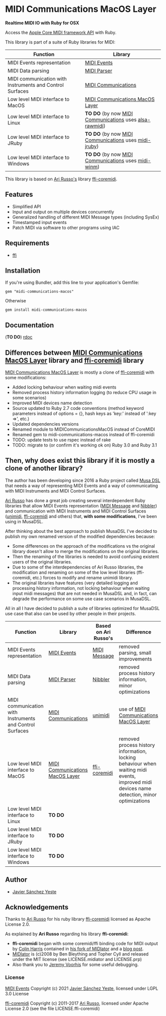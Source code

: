 # MIDI Communications MacOS Layer

**Realtime MIDI IO with Ruby for OSX**

Access the [Apple Core MIDI framework API](https://developer.apple.com/library/mac/#documentation/MusicAudio/Reference/CACoreMIDIRef/MIDIServices/) with Ruby.

This library is part of a suite of Ruby libraries for MIDI:

| Function | Library |
| --- | --- |
| MIDI Events representation | [MIDI Events](https://github.com/javier-sy/midi-events) |
| MIDI Data parsing | [MIDI Parser](https://github.com/javier-sy/midi-parser) |
| MIDI communication with Instruments and Control Surfaces | [MIDI Communications](https://github.com/javier-sy/midi-communications) |
| Low level MIDI interface to MacOS | [MIDI Communications MacOS Layer](https://github.com/javier-sy/midi-communications-macos) |
| Low level MIDI interface to Linux | **TO DO** (by now [MIDI Communications](https://github.com/javier-sy/midi-communications) uses [alsa-rawmidi](http://github.com/arirusso/alsa-rawmidi)) | 
| Low level MIDI interface to JRuby | **TO DO** (by now [MIDI Communications](https://github.com/javier-sy/midi-communications) uses [midi-jruby](http://github.com/arirusso/midi-jruby))| 
| Low level MIDI interface to Windows | **TO DO** (by now [MIDI Communications](https://github.com/javier-sy/midi-communications) uses [midi-winm](http://github.com/arirusso/midi-winmm)) | 

This library is based on [Ari Russo's](http://github.com/arirusso) library [ffi-coremidi](https://github.com/arirusso/ffi-coremidi).

## Features

* Simplified API
* Input and output on multiple devices concurrently
* Generalized handling of different MIDI Message types (including SysEx)
* Timestamped input events
* Patch MIDI via software to other programs using IAC

## Requirements

* [ffi](http://github.com/ffi/ffi)

## Installation

If you're using Bundler, add this line to your application's Gemfile:

`gem "midi-communications-macos"`

Otherwise

`gem install midi-communications-macos`

## Documentation

(**TO DO**) [rdoc](http://rubydoc.info/github/javier-sy/midi-communications-macos)

## Differences between [MIDI Communications MacOS Layer](https://github.com/javier-sy/midi-communications-macos) library and [ffi-coremidi](https://github.com/arirusso/ffi-coremidi) library

[MIDI Communications MacOS Layer](https://github.com/javier-sy/midi-communications-macos) is mostly a clone of [ffi-coremidi](https://github.com/arirusso/ffi-coremidi) with some modifications:
* Added locking behaviour when waiting midi events
* Removed process history information logging (to reduce CPU usage in some scenarios)
* Improved MIDI devices name detection
* Source updated to Ruby 2.7 code conventions (method keyword parameters instead of options = {}, hash keys as 'key:' instead of ':key =>', etc.)
* Updated dependencies versions
* Renamed module to MIDICommunicationsMacOS instead of CoreMIDI
* Renamed gem to midi-communications-macos instead of ffi-coremidi
* TODO: update tests to use rspec instead of rake
* TODO: migrate to (or confirm it's working ok on) Ruby 3.0 and Ruby 3.1

## Then, why does exist this library if it is mostly a clone of another library?

The author has been developing since 2016 a Ruby project called
[Musa DSL](https://github.com/javier-sy/musa-dsl) that needs a way
of representing MIDI Events and a way of communicating with
MIDI Instruments and MIDI Control Surfaces.

[Ari Russo](https://github.com/arirusso) has done a great job creating
several interdependent Ruby libraries that allow
MIDI Events representation ([MIDI Message](https://github.com/arirusso/midi-message)
and [Nibbler](https://github.com/arirusso/nibbler))
and communication with MIDI Instruments and MIDI Control Surfaces
([unimidi](https://github.com/arirusso/unimidi),
[ffi-coremidi](https://github.com/arirusso/ffi-coremidi) and others)
that, **with some modifications**, I've been using in MusaDSL.

After thinking about the best approach to publish MusaDSL
I've decided to publish my own renamed version of the modified dependencies because:

* Some differences on the approach of the modifications vs the original library doesn't allow to merge the modifications on the original libraries.
* Then the renaming of the libraries is needed to avoid confusing existent users of the original libraries.
* Due to some of the interdependencies of Ari Russo libraries,
  the modification and renaming on some of the low level libraries (ffi-coremidi, etc.)
  forces to modify and rename unimidi library.
* The original libraries have features
  (very detailed logging and processing history information, not locking behaviour when waiting input midi messages)
  that are not needed in MusaDSL and, in fact,
  can degrade the performance on some use case scenarios in MusaDSL.

All in all I have decided to publish a suite of libraries optimized for MusaDSL use case that also can be used by other people in their projects.

| Function | Library | Based on Ari Russo's| Difference |
| --- | --- | --- | --- |
| MIDI Events representation | [MIDI Events](https://github.com/javier-sy/midi-events) | [MIDI Message](https://github.com/arirusso/midi-message) | removed parsing, small improvements |
| MIDI Data parsing | [MIDI Parser](https://github.com/javier-sy/midi-parser) | [Nibbler](https://github.com/arirusso/nibbler) | removed process history information, minor optimizations |
| MIDI communication with Instruments and Control Surfaces | [MIDI Communications](https://github.com/javier-sy/midi-communications) | [unimidi](https://github.com/arirusso/unimidi) | use of [MIDI Communications MacOS Layer](https://github.com/javier-sy/midi-communications-macos)
| Low level MIDI interface to MacOS | [MIDI Communications MacOS Layer](https://github.com/javier-sy/midi-communications-macos) | [ffi-coremidi](https://github.com/arirusso/ffi-coremidi) | removed process history information, locking behaviour when waiting midi events, improved midi devices name detection, minor optimizations |
| Low level MIDI interface to Linux | **TO DO** | | |
| Low level MIDI interface to JRuby | **TO DO** | | |
| Low level MIDI interface to Windows | **TO DO** | | |

## Author

* [Javier Sánchez Yeste](https://github.com/javier-sy)

## Acknowledgements

Thanks to [Ari Russo](http://github.com/arirusso) for his ruby library [ffi-coremidi](https://github.com/arirusso/ffi-coremidi) licensed as Apache License 2.0.

As explained by **Ari Russo** regarding his library **ffi-coremidi**:
* **ffi-coremidi** began with some coremidi/ffi binding code for MIDI output by [Colin Harris](http://github.com/aberant) contained in [his fork of MIDIator](http://github.com/aberant/midiator) and a [blog post](http://aberant.tumblr.com/post/694878119/sending-midi-sysex-with-core-midi-and-ruby-ffi).
* [MIDIator](http://github.com/bleything/midiator) is (c)2008 by Ben Bleything and Topher Cyll and released under the MIT license (see LICENSE.midiator and LICENSE.prp)
* Also thank you to [Jeremy Voorhis](http://github.com/jvoorhis) for some useful debugging.

### License

[MIDI Events](https://github.com/javier-sy/midi-events) Copyright (c) 2021 [Javier Sánchez Yeste](https://yeste.studio), licensed under LGPL 3.0 License

[ffi-coremidi](https://github.com/arirusso/ffi-coremidi) Copyright (c) 2011-2017 [Ari Russo](http://arirusso.com), licensed under Apache License 2.0 (see the file LICENSE.ffi-coremidi)
